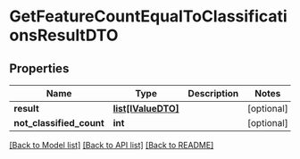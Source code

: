 # GetFeatureCountEqualToClassificationsResultDTO

## Properties
Name | Type | Description | Notes
------------ | ------------- | ------------- | -------------
**result** | [**list[IValueDTO]**](IValueDTO.md) |  | [optional] 
**not_classified_count** | **int** |  | [optional] 

[[Back to Model list]](../README.md#documentation-for-models) [[Back to API list]](../README.md#documentation-for-api-endpoints) [[Back to README]](../README.md)

